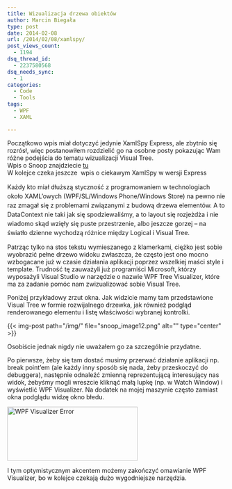 ```yaml
---
title: Wizualizacja drzewa obiektów
author: Marcin Biegała
type: post
date: 2014-02-08
url: /2014/02/08/xamlspy/
post_views_count:
  - 1194
dsq_thread_id:
  - 2237580568
dsq_needs_sync:
  - 1
categories:
  - Code
  - Tools
tags:
  - WPF
  - XAML

---
```

<div class="bean-alert info">
  Początkowo wpis miał dotyczyć jedynie XamlSpy Express, ale zbytnio się rozrósł, więc postanowiłem rozdzielić go na osobne posty pokazując Wam różne podejścia do tematu wizualizacji Visual Tree.<br /> Wpis o Snoop znajdziecie <a title="Snoop – Wizualizacja drzewa obiektów (Visual Tree)" href="https://miedzy-nawiasami.pl/2014/03/02/snoop-wizualizacja-drzewa-obiektow-visual-tree/">tu</a><br /> W kolejce czeka jeszcze  wpis o ciekawym XamlSpy w wersji Express
</div>

<span style="line-height: 1.5em;">Każdy kto miał dłuższą styczność z programow</span><span style="line-height: 1.5em;">aniem w technologiach około XAML&#8217;owych (WPF/SL/Windows Phone/Windows Store) na pewno nie raz zmagał się z problemami związanymi z budową drzewa elementów. A to DataContext nie taki jak się spodziewaliśmy, a to layout się rozjeżdża i nie wiadomo skąd wzięły się puste przestrzenie, albo jeszcze gorzej &#8211; na światło dzienne wychodzą różnice między Logical i Visual Tree.</span>

Patrząc tylko na stos tekstu wymieszanego z klamerkami, ciężko jest sobie wyobrazić pełne drzewo widoku zwłaszcza, że często jest ono mocno wzbogacane już w czasie działania aplikacji poprzez wszelkiej maści style i template.
Trudność tę zauważyli już programiści Microsoft, którzy wyposażyli Visual Studio w narzędzie o nazwie WPF Tree Visualizer, które ma za zadanie pomóc nam zwizualizować sobie Visual Tree.

Poniżej przykładowy zrzut okna. Jak widzicie mamy tam przedstawione Visual Tree w formie rozwijalnego drzewka, jak również podgląd renderowanego elementu i listę właściwości wybranej kontrolki.

{{< img-post path="/img/" file="snoop_image12.png" alt="" type="center" >}}

Osobiście jednak nigdy nie uważałem go za szczególnie przydatne.

<!--more-->


Po pierwsze, żeby się tam dostać musimy przerwać działanie aplikacji np. break point&#8217;em (ale każdy inny sposób się nada, żeby przeskoczyć do debuggera), następnie odnaleźć zmienną reprezentującą interesujący nas widok, żebyśmy mogli wreszcie kliknąć małą lupkę (np. w Watch Window) i wyświetlić WPF Visualizer.
Na dodatek na mojej maszynie często zamiast okna podglądu widzę okno błedu.

<a href="https://miedzy-nawiasami.pl/wp-content/uploads/2014/02/2014-02-07-22_29_43-Microsoft-.NET-Framework.png" rel="lightbox[62]"><img class="size-medium wp-image-71 aligncenter" style="margin-left: auto; margin-right: auto;" src="https://miedzy-nawiasami.pl/wp-content/uploads/2014/02/2014-02-07-22_29_43-Microsoft-.NET-Framework-300x124.png" alt="WPF Visualizer Error" width="300" height="124" /></a>

I tym optymistycznym akcentem możemy zakończyć omawianie WPF Visualizer, bo w kolejce czekają dużo wygodniejsze narzędzia.